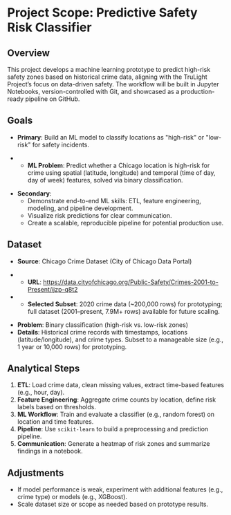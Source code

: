 # Project Scope: Predictive Safety Risk Classifier

## Overview
This project develops a machine learning prototype to predict high-risk safety zones based on historical crime data, aligning with the TruLight Project’s focus on data-driven safety. The workflow will be built in Jupyter Notebooks, version-controlled with Git, and showcased as a production-ready pipeline on GitHub.

## Goals
- **Primary**: Build an ML model to classify locations as "high-risk" or "low-risk" for safety incidents.
+  - **ML Problem**: Predict whether a Chicago location is high-risk for crime using spatial (latitude, longitude) and temporal (time of day, day of week) features, solved via binary classification.
- **Secondary**:
  - Demonstrate end-to-end ML skills: ETL, feature engineering, modeling, and pipeline development.
  - Visualize risk predictions for clear communication.
  - Create a scalable, reproducible pipeline for potential production use.

## Dataset
- **Source**: Chicago Crime Dataset (City of Chicago Data Portal)
+  - **URL**: https://data.cityofchicago.org/Public-Safety/Crimes-2001-to-Present/ijzp-q8t2
+  - **Selected Subset**: 2020 crime data (~200,000 rows) for prototyping; full dataset (2001–present, 7.9M+ rows) available for future scaling.
- **Problem**: Binary classification (high-risk vs. low-risk zones)
- **Details**: Historical crime records with timestamps, locations (latitude/longitude), and crime types. Subset to a manageable size (e.g., 1 year or 10,000 rows) for prototyping.

## Analytical Steps
1. **ETL**: Load crime data, clean missing values, extract time-based features (e.g., hour, day).
2. **Feature Engineering**: Aggregate crime counts by location, define risk labels based on thresholds.
3. **ML Workflow**: Train and evaluate a classifier (e.g., random forest) on location and time features.
4. **Pipeline**: Use `scikit-learn` to build a preprocessing and prediction pipeline.
5. **Communication**: Generate a heatmap of risk zones and summarize findings in a notebook.

## Adjustments
- If model performance is weak, experiment with additional features (e.g., crime type) or models (e.g., XGBoost).
- Scale dataset size or scope as needed based on prototype results.